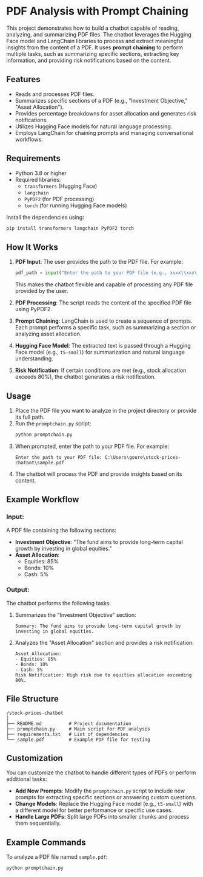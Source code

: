 
# PDF Analysis with Prompt Chaining

This project demonstrates how to build a chatbot capable of reading, analyzing, and summarizing PDF files. The chatbot leverages the Hugging Face model and LangChain libraries to process and extract meaningful insights from the content of a PDF. It uses **prompt chaining** to perform multiple tasks, such as summarizing specific sections, extracting key information, and providing risk notifications based on the content.

## Features

- Reads and processes PDF files.
- Summarizes specific sections of a PDF (e.g., "Investment Objective," "Asset Allocation").
- Provides percentage breakdowns for asset allocation and generates risk notifications.
- Utilizes Hugging Face models for natural language processing.
- Employs LangChain for chaining prompts and managing conversational workflows.

## Requirements

- Python 3.8 or higher
- Required libraries:
    - `transformers` (Hugging Face)
    - `langchain`
    - `PyPDF2` (for PDF processing)
    - `torch` (for running Hugging Face models)

Install the dependencies using:

```bash
pip install transformers langchain PyPDF2 torch
```

## How It Works

1. **PDF Input**: The user provides the path to the PDF file. For example:
     ```python
     pdf_path = input("Enter the path to your PDF file (e.g., xxxx\\xxx\\stock-prices-chatbot\\morningstarreport20250329060631.pdf): ").strip()
     ```
     This makes the chatbot flexible and capable of processing any PDF file provided by the user.

2. **PDF Processing**: The script reads the content of the specified PDF file using PyPDF2.

3. **Prompt Chaining**: LangChain is used to create a sequence of prompts. Each prompt performs a specific task, such as summarizing a section or analyzing asset allocation.

4. **Hugging Face Model**: The extracted text is passed through a Hugging Face model (e.g., `t5-small`) for summarization and natural language understanding.

5. **Risk Notification**: If certain conditions are met (e.g., stock allocation exceeds 80%), the chatbot generates a risk notification.

## Usage

1. Place the PDF file you want to analyze in the project directory or provide its full path.
2. Run the `promptchain.py` script:
     ```bash
     python promptchain.py
     ```
3. When prompted, enter the path to your PDF file. For example:
     ```
     Enter the path to your PDF file: C:\Users\goure\stock-prices-chatbot\sample.pdf
     ```
4. The chatbot will process the PDF and provide insights based on its content.

## Example Workflow

### Input:
A PDF file containing the following sections:
- **Investment Objective**: "The fund aims to provide long-term capital growth by investing in global equities."
- **Asset Allocation**:
    - Equities: 85%
    - Bonds: 10%
    - Cash: 5%

### Output:
The chatbot performs the following tasks:
1. Summarizes the "Investment Objective" section:
     ```
     Summary: The fund aims to provide long-term capital growth by investing in global equities.
     ```
2. Analyzes the "Asset Allocation" section and provides a risk notification:
     ```
     Asset Allocation:
     - Equities: 85%
     - Bonds: 10%
     - Cash: 5%
     Risk Notification: High risk due to equities allocation exceeding 80%.
     ```

## File Structure

```
/stock-prices-chatbot
│
├── README.md          # Project documentation
├── promptchain.py     # Main script for PDF analysis
├── requirements.txt   # List of dependencies
└── sample.pdf         # Example PDF file for testing
```

## Customization

You can customize the chatbot to handle different types of PDFs or perform additional tasks:

- **Add New Prompts**: Modify the `promptchain.py` script to include new prompts for extracting specific sections or answering custom questions.
- **Change Models**: Replace the Hugging Face model (e.g., `t5-small`) with a different model for better performance or specific use cases.
- **Handle Large PDFs**: Split large PDFs into smaller chunks and process them sequentially.

## Example Commands

To analyze a PDF file named `sample.pdf`:

```bash
python promptchain.py
```
